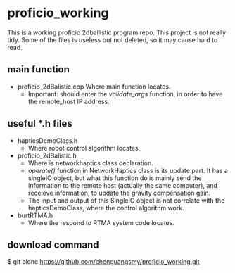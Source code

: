 # proficio_working
This is a working proficio 2dballistic program repo. 
This project is not really tidy. Some of the files is useless but not deleted, so it may cause hard to read.


## main function
* proficio_2dBalistic.cpp 
  Where main function locates.
  * Important: should enter the *validate_args* function, in order to have the remote_host IP address.
## useful *.h files
* hapticsDemoClass.h
  * Where robot control algorithm locates.
* proficio_2dBalistic.h
  * Where is networkhaptics class declaration. 
  * *operate()* function in NetworkHaptics class is its update part. It has a singleIO object, but what this function do is mainly send the information to the remote host (actually the same computer), and receieve information, to update the gravity compensation gain.
  * The input and output of this SingleIO object is not correlate with the hapticsDemoClass, where the control algorithm work. 
* burtRTMA.h
  * Where the respond to RTMA system code locates.

## download command 
$ git clone https://github.com/chenguangsmy/proficio_working.git
